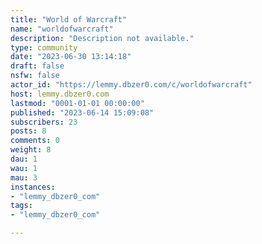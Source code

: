 ```yaml
---
title: "World of Warcraft" 
name: "worldofwarcraft"
description: "Description not available."
type: community
date: "2023-06-30 13:14:18"
draft: false
nsfw: false
actor_id: "https://lemmy.dbzer0.com/c/worldofwarcraft"
host: lemmy.dbzer0.com
lastmod: "0001-01-01 00:00:00"
published: "2023-06-14 15:09:08"
subscribers: 23
posts: 8
comments: 0
weight: 8
dau: 1
wau: 1
mau: 3
instances:
- "lemmy_dbzer0_com"
tags: 
- "lemmy_dbzer0_com"

---
```

